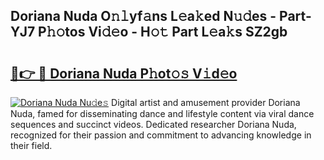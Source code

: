 ## Doriana Nuda O𝚗𝚕yf𝚊ns L𝚎a𝚔ed N𝚞𝚍es - Part-YJ7 P𝚑𝚘tos Vi𝚍𝚎o - H𝚘𝚝 Part L𝚎a𝚔s SZ2gb

# <h2><a href="http://kfcqfwx.oniu.top/?m=Doriana+Nuda">🔗👉 🔴 Doriana Nuda P𝚑ot𝚘𝚜 V𝚒d𝚎o</a></h2>

[![Doriana Nuda Nu𝚍e𝚜](https://i.imgur.com/0qMVB7G.gif)](http://kfcqfwx.oniu.top/?m=Doriana+Nuda)
Digital artist and amusement provider Doriana Nuda, famed for disseminating dance and lifestyle content via viral dance sequences and succinct videos. Dedicated researcher Doriana Nuda, recognized for their passion and commitment to advancing knowledge in their field.  
